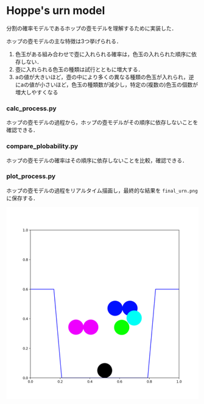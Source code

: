 # Hoppe's urn model

分割の確率モデルであるホップの壺モデルを理解するために実装した．

ホップの壺モデルの主な特徴は3つ挙げられる．

1. 色玉がある組み合わせで壺に入れられる確率は，色玉の入れられた順序に依存しない．
1. 壺に入れられる色玉の種類は試行とともに増大する．
1. aの値が大きいほど，壺の中により多くの異なる種類の色玉が入れられ，逆にaの値が小さいほど，色玉の種類数が減少し，特定の(複数の)色玉の個数が増大しやすくなる

### calc_process.py

ホップの壺モデルの過程から，ホップの壺モデルがその順序に依存しないことを確認できる．


### compare_plobability.py

ホップの壺モデルの確率はその順序に依存しないことを比較，確認できる．


### plot_process.py

ホップの壺モデルの過程をリアルタイム描画し，最終的な結果を `final_urn.png` に保存する．

![](hoppes_urn/final_urn.png)
